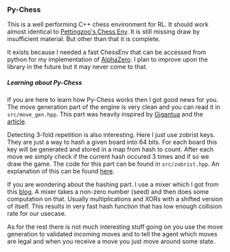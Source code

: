 ### Py-Chess

This is a well performing C++ chess environment for RL. It should work almost identical to [Pettingzoo's Chess Env](https://pettingzoo.farama.org/environments/classic/chess/). It is still missing draw by insufficient material. But other than that it is complete.

It exists because I needed a fast ChessEnv that can be accessed from python for my implementation of [AlphaZero](https://github.com/MoritzSchwerer/Alpha_Zero). 
I plan to improve upon the library in the future but it may never come to that.

##### Learning about Py-Chess

If you are here to learn how Py-Chess works then I got good news for you.
The move generation part of the engine is very clean and you can read it in `src/move_gen.hpp`.
This part was heavily inspired by [Gigantua](https://github.com/Gigantua/Gigantua) and the
[article](https://www.codeproject.com/Articles/5313417/Worlds-Fastest-Bitboard-Chess-Movegenerator).


Detecting 3-fold repetition is also interesting. Here I just use zobrist keys. They are just
a way to hash a given board into 64 bits. For each board this key will be generated and stored
in a map from hash to count. After each move we simply check if the current hash
occured 3 times and if so we draw the game. The code for this part can be found in 
`src/zobrist.hpp`. An explanation of this can be found [here](https://www.chessprogramming.org/Zobrist_Hashing).


If you are wondering about the hashing part. I use a mixer which I got from this [blog](https://jonkagstrom.com/bit-mixer-construction/).
A mixer takes a non-zero number (seed) and then does some computation on that. Usually multiplications and XORs with a shifted version of itself.
This results in very fast hash function that has low enough collision rate for our usecase.


As for the rest there is not much interesting stuff going on you use the move generation to validated
incoming moves and to tell the agent which moves are legal and when you receive a move
you just move around some state.
